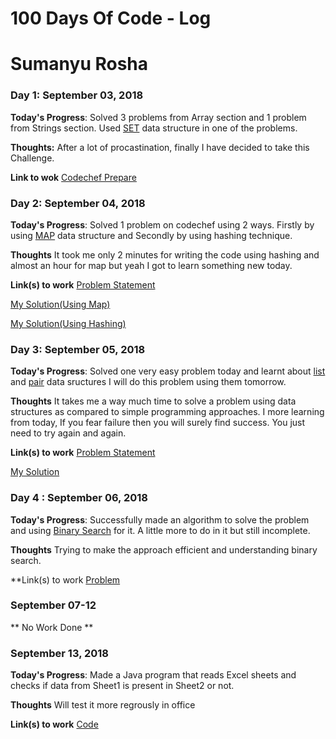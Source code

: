 # 100 Days Of Code - Log
# Sumanyu Rosha
### Day 1: September 03, 2018 

**Today's Progress**: Solved 3 problems from Array section and 1 problem from Strings section. Used [SET](http://www.cplusplus.com/reference/set/set/) data structure in one of the problems.

**Thoughts:** After a lot of procastination, finally I have decided to take this Challenge.

**Link to wok**
[Codechef Prepare](https://www.codechef.com/certification/prepare#foundation) 


### Day 2: September 04, 2018

**Today's Progress**: Solved 1 problem on codechef using 2 ways. Firstly by using [MAP](http://www.cplusplus.com/reference/map/map/) data structure and Secondly by using hashing technique.

**Thoughts** It took me only 2 minutes for writing the code using hashing and almost an hour for map but yeah I got to learn something new today.

**Link(s) to work**
 [Problem Statement](https://www.codechef.com/problems/LAPIN) 
 
 [My Solution(Using Map)](https://www.codechef.com/viewsolution/19954755) 
 
 [My Solution(Using Hashing)](https://www.codechef.com/viewsolution/19954706)


### Day 3: September 05, 2018

**Today's Progress**: Solved one very easy problem today and learnt about [list](http://www.cplusplus.com/reference/list/list/) and [pair](http://www.cplusplus.com/reference/utility/pair/) data sructures
I will do this problem using them tomorrow. 

**Thoughts** It takes me a way much time to solve a problem using data structures as compared to simple programming approaches. I more learning from today, If you fear failure then you will surely find success. You just need to try again and again.

**Link(s) to work**
 [Problem Statement](https://www.codechef.com/problems/SPELLBOB) 

 [My Solution](https://www.codechef.com/viewsolution/19963409)


### Day 4 : September 06, 2018

**Today's Progress**: Successfully made an algorithm to solve the problem and using [Binary Search](http://www.cplusplus.com/reference/algorithm/binary_search/) for it. A little more to do in it but still incomplete.

**Thoughts** Trying to make the approach efficient and understanding binary search.

**Link(s) to work
[Problem](https://www.codechef.com/AUG18B/problems/SHKNUM)

### September 07-12 ###
** No Work Done **

### September 13, 2018 
**Today's Progress**: Made a Java program that reads Excel sheets and checks if data from Sheet1 is present in Sheet2 or not.

**Thoughts** Will test it more regrously in office

**Link(s) to work** [Code](https://github.com/sumanyurosha/EclipseWorkspace/tree/master/Utilities)


